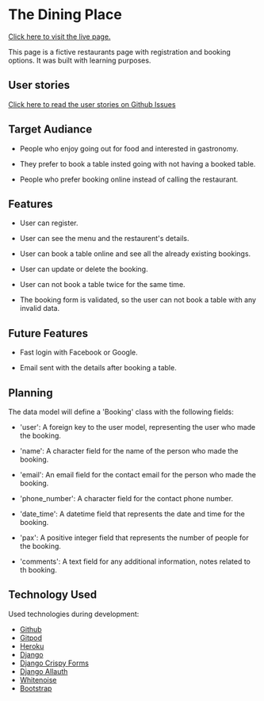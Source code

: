 # The Dining Place #

[Click here to visit the live page.](https://the-dining-place-242cd25ddaad.herokuapp.com/)


This page is a fictive restaurants page with registration and booking options. It was built with learning purposes.


## User stories ##

[Click here to read the user stories on Github Issues](https://github.com/TamasSomi/the-dining-place/issues)


## Target Audiance ##

* People who enjoy going out for food and interested in gastronomy.

* They prefer to book a table insted going with not having a booked table.

* People who prefer booking online instead of calling the restaurant.


## Features ##

* User can register.

* User can see the menu and the restaurent's details.

* User can book a table online and see all the already existing bookings.

* User can update or delete the booking.

* User can not book a table twice for the same time.

* The booking form is validated, so the user can not book a table with any invalid data.


## Future Features ##

* Fast login with Facebook or Google.

* Email sent with the details after booking a table.


## Planning ##

 The data model will define a 'Booking' class with the following fields:

 * 'user': A foreign key to the user model, representing the user who made the booking.

 * 'name': A character field for the name of the person who made the booking.

 * 'email': An email field for the contact email for the person who made the booking.

 * 'phone_number': A character field for the contact phone number.

 * 'date_time': A datetime field that represents the date and time for the booking.

 * 'pax': A positive integer field that represents the number of people for the booking.

 * 'comments': A text field for any additional information, notes related to th booking.


## Technology Used ##

Used technologies during development:

* [Github](https://github.com/)
* [Gitpod](https://www.gitpod.io/)
* [Heroku](https://dashboard.heroku.com/)
* [Django](https://www.djangoproject.com/)
* [Django Crispy Forms](https://django-crispy-forms.readthedocs.io/en/latest/#)
* [Django Allauth](https://docs.allauth.org/en/latest/#)
* [Whitenoise](https://whitenoise.readthedocs.io/en/latest/#)
* [Bootstrap](https://getbootstrap.com/)



